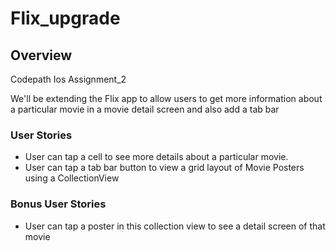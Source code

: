 # Flix_upgrade

## Overview

Codepath Ios Assignment_2

We'll be extending the Flix app to allow users to get more information about a particular movie in a 
movie detail screen and also add a tab bar

### User Stories

* User can tap a cell to see more details about a particular movie.
* User can tap a tab bar button to view a grid layout of Movie Posters using a CollectionView

### Bonus User Stories

* User can tap a poster in this collection view to see a detail screen of that movie



